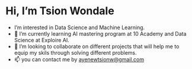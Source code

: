    <h1> Hi, I’m Tsion Wondale  </h1>
   
- I’m interested in Data Science and Machine Learning.
- 🌱 I’m currently learning AI mastering program at 10 Academy and Data Science at Exploire AI.
- 💞️ I’m looking to collaborate on different projects that will help me to equip my skils through solving different problems.
- 📫 you can contact me by ayenewtsionw@gmail.com
  

<!---
TsionWon/TsionWon is a ✨ special ✨ repository because its `README.md` (this file) appears on your GitHub profile.
You can click the Preview link to take a look at your changes.
--->
